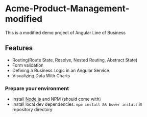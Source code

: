 # Acme-Product-Management-modified 
This is a modified demo project of Angular Line of Business


## Features

- Routing(Route State, Resolve, Nested Routing, Abstract State)
- Form validation
- Defining a Business Logic in an Angular Service
- Visualizing Data With Charts


### Prepare your environment

* Install [Node.js](http://nodejs.org/) and NPM (should come with)
* Install local dev dependencies: `npm install && bower install` in repository directory

